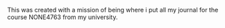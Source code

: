 This was created with a mission of being where i put all my journal for the course NONE4763 from my university.
